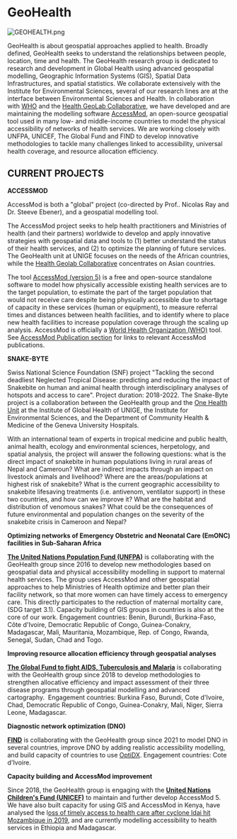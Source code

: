 GeoHealth
==================

![GEOHEALTH.png](https://www.unige.ch/medecine/isg/en/research/1000ray/medecine/isg/files/8315/4408/6654/GEOHEALTH.png)

GeoHealth is about geospatial approaches applied to health. Broadly defined, GeoHealth seeks to understand the relationships between people, location, time and health. The GeoHealth research group is dedicated to research and development in Global Health using advanced geospatial modelling, Geographic Information Systems (GIS), Spatial Data Infrastructures, and spatial statistics. We collaborate extensively with the Institute for Environmental Sciences, several of our research lines are at the interface between Environmental Sciences and Health. In collaboration with [WHO](http://www.who.int/choice/geoaccess/en/) and the [Health GeoLab Collaborative](https://healthgeolab.net/), we have developed and are maintaining the modelling software [AccessMod](http://accessmod.org/), an open-source geospatial tool used in many low- and middle-income countries to model the physical accessibility of networks of health services. We are working closely with UNFPA, UNICEF, The Global Fund and FIND to develop innovative methodologies to tackle many challenges linked to accessibility, universal health coverage, and resource allocation efficiency.

**CURRENT PROJECTS**
--------------------

**ACCESSMOD**

AccessMod is both a "global" project (co-directed by Prof.. Nicolas Ray and Dr. Steeve Ebener), and a geospatial modelling tool.

The AccessMod project seeks to help health practitioners and Ministries of health (and their partners) worldwide to develop and apply innovative strategies with geospatial data and tools to (1) better understand the status of their health services, and (2) to optimize the planning of future services. The GeoHealth unit at UNIGE focuses on the needs of the African countries, while the [Health Geolab Collaborative](https://healthgeolab.net/) concentrates on Asian countries.   

The tool [AccessMod (version 5)](https://www.accessmod.org/) is a free and open-source standalone software to model how physically accessible existing health services are to the target population, to estimate the part of the target population that would not receive care despite being physically accessible due to shortage of capacity in these services (human or equipment), to measure referral times and distances between health facilities, and to identify where to place new health facilities to increase population coverage through the scaling up analysis. AccessMod is officially a [World Health Organization (WHO)](http://www.who.int/choice/geoaccess/en/) tool. See [AccessMod Publication section](https://www.accessmod.org/) for links to relevant AccessMod publications.

**SNAKE-BYTE**

Swiss National Science Foundation (SNF) project "Tackling the second deadliest Neglected Tropical Disease: predicting and reducing the impact of Snakebite on human and animal health through interdisciplinary analyses of hotspots and access to care". Project duration: 2018-2022. The Snake-Byte project is a collaboration between the GeoHealth group and the [One Health Unit](https://www.unige.ch/medecine/isg/en/research/human-animal-and-environmental-health-professor-nicolas-ray/one-health-unit/) at the Institute of Global Health of UNIGE, the Institute for Environmental Sciences, and the Department of Community Health & Medicine of the Geneva University Hospitals.

With an international team of experts in tropical medicine and public health, animal health, ecology and environmental sciences, herpetology, and spatial analysis, the project will answer the following questions: what is the direct impact of snakebite in human populations living in rural areas of Nepal and Cameroun? What are indirect impacts through an impact on livestock animals and livelihood? Where are the areas/populations at highest risk of snakebite? What is the current geographic accessibility to snakebite lifesaving treatments (i.e. antivenom, ventilator support) in these two countries, and how can we improve it? What are the habitat and distribution of venomous snakes? What could be the consequences of future environmental and population changes on the severity of the snakebite crisis in Cameroon and Nepal?

**Optimizing networks of Emergency Obstetric and Neonatal Care (EmONC) facilities in Sub-Saharan Africa**

**[The United Nations Population Fund (UNFPA)](https://www.unfpa.org/)** is collaborating with the GeoHealth group since 2016 to develop new methodologies based on geospatial data and physical accessibility modelling in support to maternal health services. The group uses AccessMod and other geospatial approaches to help Ministries of Health optimize and better plan their facility network, so that more women can have timely access to emergency care. This directly participates to the reduction of maternal mortality care, (SDG target 3.1). Capacity building of GIS groups in countries is also at the core of our work. Engagement countries: Benin, Burundi, Burkina-Faso, Côte d'Ivoire, Democratic Republic of Congo, Guinea-Conakry, Madagascar, Mali, Mauritania, Mozambique, Rep. of Congo, Rwanda, Senegal, Sudan, Chad and Togo. 

**Improving resource allocation efficiency through geospatial analyses** 

**[The Global Fund to fight AIDS, Tuberculosis and Malaria](https://www.theglobalfund.org)** is collaborating with the GeoHealth group since 2018 to develop methodologies to strengthen allocative efficiency and impact assessment of their three disease programs through geospatial modelling and advanced cartography.  Engagement countries: Burkina Faso, Burundi, Cote d'Ivoire, Chad, Democratic Republic of Congo, Guinea-Conakry, Mali, Niger, Sierra Leone, Madagascar.

**Diagnostic network optimization (DNO)**

[**FIND**](https://www.finddx.org/) is collaborating with the GeoHealth group since 2021 to model DNO in several countries, improve DNO by adding realistic accessibility modelling, and build capacity of countries to use [OptiDX](https://www.finddx.org/optidx/). Engagement countries: Cote d'Ivoire.

**Capacity building and AccessMod improvement**

Since 2018, the GeoHealth group is engaging with the **[United Nations Children's Fund (UNICEF)](https://www.unicef.org/)** to maintain and further develop AccessMod 5. We have also built capacity for using GIS and AccessMod in Kenya, have analysed the l[oss of timely access to health care after cyclone Idai hit Mozambique in 2019](https://bmjopen.bmj.com/content/10/11/e039138), and are currently modelling accessibility to health services in Ethiopia and Madagascar.
